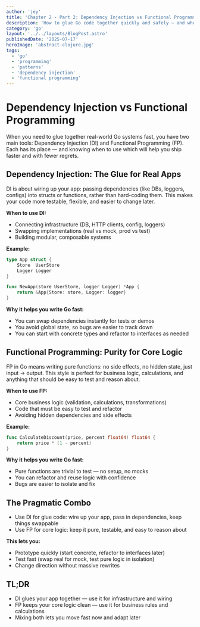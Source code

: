 ```yaml
---
author: 'jey'
title: 'Chapter 2 - Part 2: Dependency Injection vs Functional Programming'
description: 'How to glue Go code together quickly and safely — and when to use each style'
category: 'go'
layout: '../../layouts/BlogPost.astro'
publishedDate: '2025-07-17'
heroImage: 'abstract-clojure.jpg'
tags:
  - 'go'
  - 'programming'
  - 'patterns'
  - 'dependency injection'
  - 'functional programming'
---
```


# Dependency Injection vs Functional Programming

When you need to glue together real-world Go systems fast, you have two main tools: Dependency Injection (DI) and Functional Programming (FP). Each has its place — and knowing when to use which will help you ship faster and with fewer regrets.

## Dependency Injection: The Glue for Real Apps

DI is about wiring up your app: passing dependencies (like DBs, loggers, configs) into structs or functions, rather than hard-coding them. This makes your code more testable, flexible, and easier to change later.

**When to use DI:**
- Connecting infrastructure (DB, HTTP clients, config, loggers)
- Swapping implementations (real vs mock, prod vs test)
- Building modular, composable systems

**Example:**
```go
type App struct {
    Store  UserStore
    Logger Logger
}

func NewApp(store UserStore, logger Logger) *App {
    return &App{Store: store, Logger: logger}
}
```

**Why it helps you write Go fast:**
- You can swap dependencies instantly for tests or demos
- You avoid global state, so bugs are easier to track down
- You can start with concrete types and refactor to interfaces as needed

## Functional Programming: Purity for Core Logic

FP in Go means writing pure functions: no side effects, no hidden state, just input → output. This style is perfect for business logic, calculations, and anything that should be easy to test and reason about.

**When to use FP:**
- Core business logic (validation, calculations, transformations)
- Code that must be easy to test and refactor
- Avoiding hidden dependencies and side effects

**Example:**
```go
func CalculateDiscount(price, percent float64) float64 {
    return price * (1 - percent)
}
```

**Why it helps you write Go fast:**
- Pure functions are trivial to test — no setup, no mocks
- You can refactor and reuse logic with confidence
- Bugs are easier to isolate and fix

## The Pragmatic Combo

- Use DI for glue code: wire up your app, pass in dependencies, keep things swappable
- Use FP for core logic: keep it pure, testable, and easy to reason about

**This lets you:**
- Prototype quickly (start concrete, refactor to interfaces later)
- Test fast (swap real for mock, test pure logic in isolation)
- Change direction without massive rewrites

## TL;DR
- DI glues your app together — use it for infrastructure and wiring
- FP keeps your core logic clean — use it for business rules and calculations
- Mixing both lets you move fast now and adapt later
